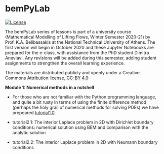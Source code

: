# bemPyLab

[![License](https://img.shields.io/badge/license-CC--BY%204.0-lightgrey.svg)](https://creativecommons.org/licenses/by/4.0/)

The bemPyLab series of lessons is part of a university course (Mathematical Modelling of Lifting Flows, Winter Semester 2020-21) by Prof. K.A. Belibassakis at the National Technical University of Athens. The first version will begin in October 2020 and these Jupyter Notebooks are prepared for the e-class, with assistance from the PhD student Dimitra Anevlavi. Any revisions will be added during this semester, adding student assignments to strengthen the overall learning experience. 

The materials are distributed publicly and openly under a Creative Commons Attribution license, [CC-BY 4.0](https://creativecommons.org/licenses/by/4.0/)

**Module 1: Numerical methods in a nutshell**

- For those who are not familiar with the Python programming language, and quite a bit rusty in terms of using the finite difference method (perhaps the holy grail of numerical methods for solving PDEs) we have prepeared [tutorial1.0]()

- tutorial2.1: The interior Laplace problem in 2D with Dirichlet boundary conditions: numerical solution using BEM and comparison with the analytic solution
- tutorial2.2: The interior Laplace problem in 2D with Neumann boundary conditions
